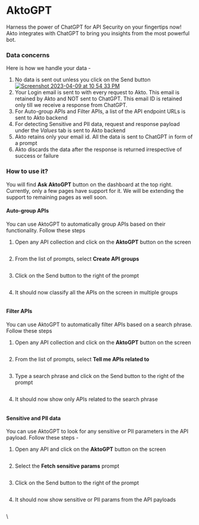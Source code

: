 # AktoGPT

Harness the power of ChatGPT for API Security on your fingertips now! Akto integrates with ChatGPT to bring you insights from the most powerful bot.

### Data concerns

Here is how we handle your data -

1. No data is sent out unless you click on the Send button [![Screenshot 2023-04-09 at 10 54 33 PM](https://user-images.githubusercontent.com/91221068/230789406-c1e898ab-52e1-45b2-b3b8-d4810e6d78ae.png)](https://user-images.githubusercontent.com/91221068/230789406-c1e898ab-52e1-45b2-b3b8-d4810e6d78ae.png)
2. Your Login email is sent to with every request to Akto. This email is retained by Akto and NOT sent to ChatGPT. This email ID is retained only till we receive a response from ChatGPT.
3. For Auto-group APIs and Filter APIs, a list of the API endpoint URLs is sent to Akto backend
4. For detecting Sensitive and PII data, request and response payload under the _Values_ tab is sent to Akto backend
5. Akto retains only your email id. All the data is sent to ChatGPT in form of a prompt
6. Akto discards the data after the response is returned irrespective of success or failure

### How to use it?

You will find **Ask AktoGPT** button on the dashboard at the top right. Currently, only a few pages have support for it. We will be extending the support to remaining pages as well soon.

#### Auto-group APIs

You can use AktoGPT to automatically group APIs based on their functionality. Follow these steps

1.  Open any API collection and click on the **AktoGPT** button on the screen

    <figure><img src="https://user-images.githubusercontent.com/91221068/230788491-239a8200-fb3b-4392-ad3f-2bb4dcd76bab.png" alt=""><figcaption></figcaption></figure>
2.  From the list of prompts, select **Create API groups**

    <figure><img src="https://user-images.githubusercontent.com/91221068/230788500-ef8f768d-7c5d-4284-96c4-d0148dfd457f.png" alt=""><figcaption></figcaption></figure>
3.  Click on the Send button to the right of the prompt

    <figure><img src="https://user-images.githubusercontent.com/91221068/230788506-2333edbc-2319-4f7a-a338-85d10d99cfdb.png" alt=""><figcaption></figcaption></figure>
4.  It should now classify all the APIs on the screen in multiple groups

    <figure><img src="https://user-images.githubusercontent.com/91221068/230788537-8f50238f-1d42-46e0-b6a2-782201495ae0.png" alt=""><figcaption></figcaption></figure>

#### Filter APIs

You can use AktoGPT to automatically filter APIs based on a search phrase. Follow these steps

1.  Open any API collection and click on the **AktoGPT** button on the screen

    <figure><img src="https://user-images.githubusercontent.com/91221068/230788491-239a8200-fb3b-4392-ad3f-2bb4dcd76bab.png" alt=""><figcaption></figcaption></figure>
2.  From the list of prompts, select **Tell me APIs related to**

    <figure><img src="https://user-images.githubusercontent.com/91221068/230788923-a947dbb5-b758-47df-898b-9eb117c86ae3.png" alt=""><figcaption></figcaption></figure>
3.  Type a search phrase and click on the Send button to the right of the prompt

    <figure><img src="https://user-images.githubusercontent.com/91221068/230788833-00aa65e2-2d4a-4124-bad0-0643c65ceb3d.png" alt=""><figcaption></figcaption></figure>
4.  It should now show only APIs related to the search phrase

    <figure><img src="https://user-images.githubusercontent.com/91221068/230788838-577f53fa-aa04-41a1-a5d8-c09116139bd4.png" alt=""><figcaption></figcaption></figure>

#### Sensitive and PII data

You can use AktoGPT to look for any sensitive or PII parameters in the API payload. Follow these steps -

1.  Open any API and click on the **AktoGPT** button on the screen

    <figure><img src="https://user-images.githubusercontent.com/91221068/230789179-8f0ef41b-d653-4fcf-8d52-016fdec2c71b.png" alt=""><figcaption></figcaption></figure>
2.  Select the **Fetch sensitive params** prompt

    <figure><img src="https://user-images.githubusercontent.com/91221068/230789205-5861ce8c-d5e0-4a97-970a-2a3b778eac5a.png" alt=""><figcaption></figcaption></figure>
3.  Click on the Send button to the right of the prompt

    <figure><img src="https://user-images.githubusercontent.com/91221068/230789215-567e4a5b-52b9-4b07-85b6-196713b0de50.png" alt=""><figcaption></figcaption></figure>
4.  It should now show sensitive or PII params from the API payloads

    <figure><img src="https://user-images.githubusercontent.com/91221068/230789223-b5505cdb-1583-484e-aa93-00d4481ae302.png" alt=""><figcaption></figcaption></figure>

\\
